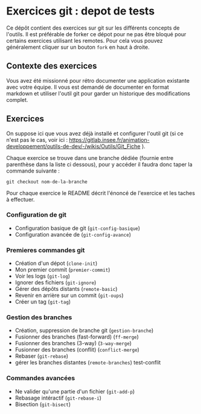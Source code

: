# Exercices git : depot de tests

Ce dépôt contient des exercices sur git sur les différents concepts de l'outils. 
Il est préférable de forker ce dépot pour ne pas être bloqué pour certains exercices utilisant les remotes. Pour cela vous pouvez généralement cliquer sur un bouton `fork` en haut à droite.

## Contexte des exercices

Vous avez été missionné pour rétro documenter une application existante avec votre équipe. Il vous est demandé de documenter en format markdown et utiliser l'outil git pour garder un historique des modifications complet.

## Exercices 

On suppose ici que vous avez déjà installé et configurer l'outil git (si ce n'est pas le cas, voir ici : https://gitlab.insee.fr/animation-developpement/outils-de-dev/-/wikis/Outils/Git_Fiche ).

Chaque exercice se trouve dans une branche dédiée (fournie entre parenthèse dans la liste ci dessous), pour y accéder il faudra donc taper la commande suivante :

```
git checkout nom-de-la-branche
```

Pour chaque exercice le README décrit l'énoncé de l'exercice et les taches à effectuer.

### Configuration de git

* Configuration basique de git (`git-config-basique`)
* Configuration avancée de (`git-config-avance`)

### Premieres commandes git

* Création d'un dépot (`clone-init`)
* Mon premier commit (`premier-commit`)
* Voir les logs (`git-log`)
* Ignorer des fichiers (`git-ignore`)
* Gérer des dépôts distants (`remote-basic`)
* Revenir en arrière sur un commit (`git-oups`)
* Créer un tag (`git-tag`)

### Gestion des branches

* Création, suppression de branche git (`gestion-branche`)
* Fusionner des branches (fast-forward) (`ff-merge`)
* Fusionner des branches (3-way) (`3-way-merge`)
* Fusionner des branches (conflit) (`conflict-merge`)
* Rebaser (`git-rebase`)
* gérer les branches distantes (`remote-branches`) test-conflit

### Commandes avancées

* Ne valider qu'une partie d'un fichier (`git-add-p`)
* Rebasage intéractif (`git-rebase-i`)
* Bisection (`git-bisect`)

